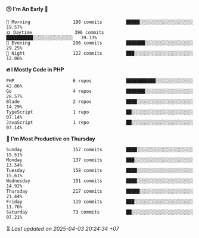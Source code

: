 <!--START_SECTION:readme-stats-->
**🕒 I'm An Early 🐤**

```text
🌅 Morning                198 commits         █████░░░░░░░░░░░░░░░░░░░░   19.57%
🌞 Daytime                396 commits         ██████████░░░░░░░░░░░░░░░   39.13%
🌆 Evening                296 commits         ███████░░░░░░░░░░░░░░░░░░   29.25%
🌙 Night                  122 commits         ███░░░░░░░░░░░░░░░░░░░░░░   12.06%
```

**🔥 I Mostly Code in PHP**

```text
PHP                      6 repos             ███████████░░░░░░░░░░░░░░   42.86%
Go                       4 repos             ███████░░░░░░░░░░░░░░░░░░   28.57%
Blade                    2 repos             ████░░░░░░░░░░░░░░░░░░░░░   14.29%
TypeScript               1 repo              ██░░░░░░░░░░░░░░░░░░░░░░░   07.14%
JavaScript               1 repo              ██░░░░░░░░░░░░░░░░░░░░░░░   07.14%
```

**📅 I'm Most Productive on Thursday**

```text
Sunday                   157 commits         ████░░░░░░░░░░░░░░░░░░░░░   15.51%
Monday                   137 commits         ███░░░░░░░░░░░░░░░░░░░░░░   13.54%
Tuesday                  158 commits         ████░░░░░░░░░░░░░░░░░░░░░   15.61%
Wednesday                151 commits         ████░░░░░░░░░░░░░░░░░░░░░   14.92%
Thursday                 217 commits         █████░░░░░░░░░░░░░░░░░░░░   21.44%
Friday                   119 commits         ███░░░░░░░░░░░░░░░░░░░░░░   11.76%
Saturday                 73 commits          ██░░░░░░░░░░░░░░░░░░░░░░░   07.21%
```



⏳ *Last updated on 2025-04-03 20:24:34 +07*
<!--END_SECTION:readme-stats-->
